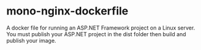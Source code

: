 # mono-nginx-dockerfile
A docker file for running an ASP.NET Framework project on a Linux server.
You must publish your ASP.NET project in the dist folder then build and publish your image.
